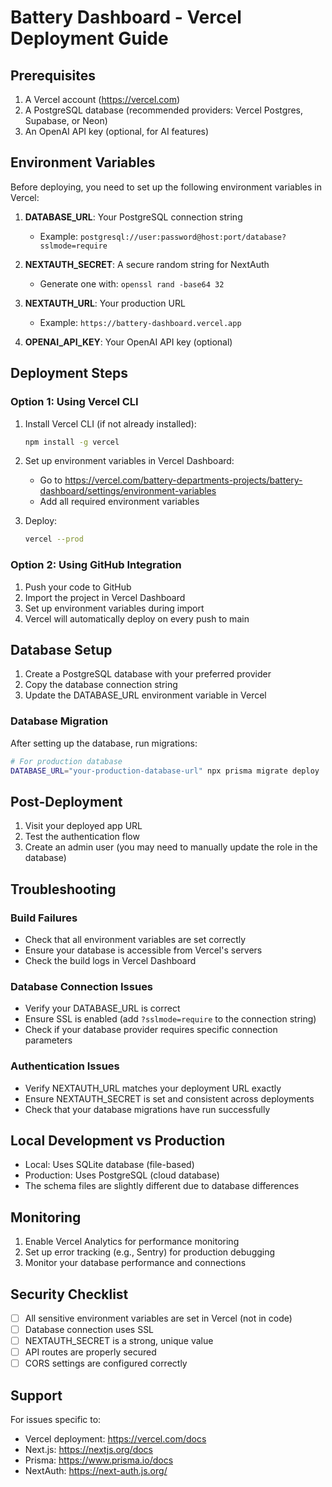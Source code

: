 # Battery Dashboard - Vercel Deployment Guide

## Prerequisites

1. A Vercel account (https://vercel.com)
2. A PostgreSQL database (recommended providers: Vercel Postgres, Supabase, or Neon)
3. An OpenAI API key (optional, for AI features)

## Environment Variables

Before deploying, you need to set up the following environment variables in Vercel:

1. **DATABASE_URL**: Your PostgreSQL connection string
   - Example: `postgresql://user:password@host:port/database?sslmode=require`
   
2. **NEXTAUTH_SECRET**: A secure random string for NextAuth
   - Generate one with: `openssl rand -base64 32`
   
3. **NEXTAUTH_URL**: Your production URL
   - Example: `https://battery-dashboard.vercel.app`
   
4. **OPENAI_API_KEY**: Your OpenAI API key (optional)

## Deployment Steps

### Option 1: Using Vercel CLI

1. Install Vercel CLI (if not already installed):
   ```bash
   npm install -g vercel
   ```

2. Set up environment variables in Vercel Dashboard:
   - Go to https://vercel.com/battery-departments-projects/battery-dashboard/settings/environment-variables
   - Add all required environment variables

3. Deploy:
   ```bash
   vercel --prod
   ```

### Option 2: Using GitHub Integration

1. Push your code to GitHub
2. Import the project in Vercel Dashboard
3. Set up environment variables during import
4. Vercel will automatically deploy on every push to main

## Database Setup

1. Create a PostgreSQL database with your preferred provider
2. Copy the database connection string
3. Update the DATABASE_URL environment variable in Vercel

### Database Migration

After setting up the database, run migrations:

```bash
# For production database
DATABASE_URL="your-production-database-url" npx prisma migrate deploy
```

## Post-Deployment

1. Visit your deployed app URL
2. Test the authentication flow
3. Create an admin user (you may need to manually update the role in the database)

## Troubleshooting

### Build Failures

- Check that all environment variables are set correctly
- Ensure your database is accessible from Vercel's servers
- Check the build logs in Vercel Dashboard

### Database Connection Issues

- Verify your DATABASE_URL is correct
- Ensure SSL is enabled (add `?sslmode=require` to the connection string)
- Check if your database provider requires specific connection parameters

### Authentication Issues

- Verify NEXTAUTH_URL matches your deployment URL exactly
- Ensure NEXTAUTH_SECRET is set and consistent across deployments
- Check that your database migrations have run successfully

## Local Development vs Production

- Local: Uses SQLite database (file-based)
- Production: Uses PostgreSQL (cloud database)
- The schema files are slightly different due to database differences

## Monitoring

1. Enable Vercel Analytics for performance monitoring
2. Set up error tracking (e.g., Sentry) for production debugging
3. Monitor your database performance and connections

## Security Checklist

- [ ] All sensitive environment variables are set in Vercel (not in code)
- [ ] Database connection uses SSL
- [ ] NEXTAUTH_SECRET is a strong, unique value
- [ ] API routes are properly secured
- [ ] CORS settings are configured correctly

## Support

For issues specific to:
- Vercel deployment: https://vercel.com/docs
- Next.js: https://nextjs.org/docs
- Prisma: https://www.prisma.io/docs
- NextAuth: https://next-auth.js.org/